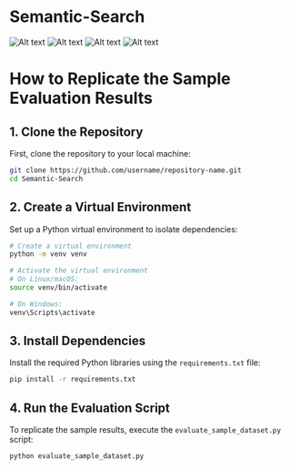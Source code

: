 # Semantic-Search


![Alt text](./Sample_Evaluation_Results/Table_1)
![Alt text](./Sample_Evaluation_Results/Table_2)
![Alt text](./Sample_Evaluation_Results/Table_3.1)
![Alt text](./Sample_Evaluation_Results/Table_3.2)


# How to Replicate the Sample Evaluation Results

## 1. Clone the Repository
First, clone the repository to your local machine:

```bash
git clone https://github.com/username/repository-name.git
cd Semantic-Search
```

## 2. Create a Virtual Environment
Set up a Python virtual environment to isolate dependencies:

```bash
# Create a virtual environment
python -m venv venv

# Activate the virtual environment
# On Linux/macOS:
source venv/bin/activate

# On Windows:
venv\Scripts\activate
```

## 3. Install Dependencies
Install the required Python libraries using the `requirements.txt` file:

```bash
pip install -r requirements.txt
```

## 4. Run the Evaluation Script
To replicate the sample results, execute the `evaluate_sample_dataset.py` script:

```bash
python evaluate_sample_dataset.py
```
